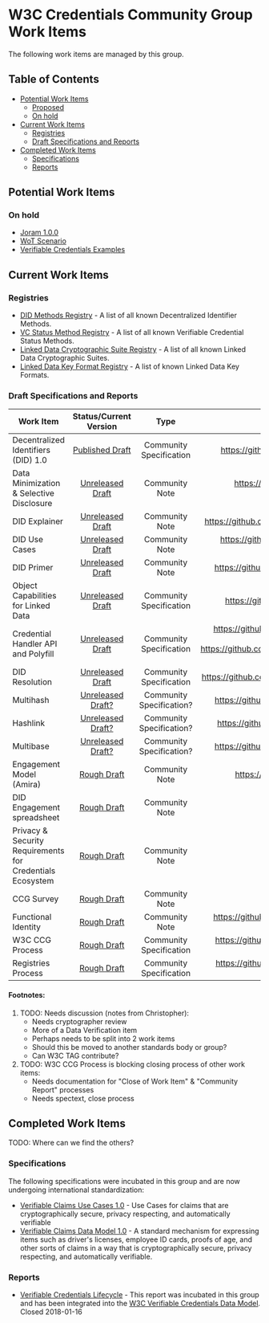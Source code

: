 # W3C Credentials Community Group Work Items

The following work items are managed by this group.

## Table of Contents

- [Potential Work Items](#potential-work-items)
  + [Proposed](#proposed)
  + [On hold](#on-hold)
- [Current Work Items](#current-work-items)
  + [Registries](#registries)
  + [Draft Specifications and Reports](#draft-specifications-and-reports)
- [Completed Work Items](#completed-work-items)
  + [Specifications](#specifications)
  + [Reports](#reports)

## Potential Work Items

### On hold
- [Joram 1.0.0](http://bit.ly/joram100)
- [WoT Scenario](https://github.com/WebOfTrustInfo/rebooting-the-web-of-trust-fall2017/blob/master/topics-and-advance-readings/RWOT-User-Story.md)
- [Verifiable Credentials Examples](https://github.com/w3c-ccg/vc-examples)

## Current Work Items 

### Registries

- [DID Methods Registry](https://w3c-ccg.github.io/did-method-registry) - A list of all known Decentralized Identifier Methods.
- [VC Status Method Registry](https://w3c-ccg.github.io/vc-status-registry) - A list of all known Verifiable Credential Status Methods.
- [Linked Data Cryptographic Suite Registry](https://w3c-ccg.github.io/ld-cryptosuite-registry/) - A list of all known Linked Data Cryptographic Suites.
- [Linked Data Key Format Registry](https://htmlpreview.github.io/?https://github.com/w3c-ccg/did-spec/blob/4eafb19e5c66b9d54e31d88460b89bdc00a07d80/ld-keys.html) - A list of known Linked Data Key Formats.

### Draft Specifications and Reports

| Work Item | Status/Current Version | Type | Github Repo |
| --------- |:-------------:|:-----:|-----:|
| Decentralized Identifiers (DID) 1.0 | [Published Draft](https://w3c-ccg.github.io/did-spec/) | Community Specification | https://github.com/w3c-ccg/did-spec |
| Data Minimization & Selective Disclosure | [Unreleased Draft](https://w3c-ccg.github.io/data-minimization/) | Community Note | https://github.com/w3c-ccg/data-minimization  |
| DID Explainer | [Unreleased Draft](https://docs.google.com/document/d/1JIWWs8YTWP83Hao5UXyrgpddYu9F0v8lGDUo0Usor10/edit) | Community Note |  https://github.com/w3c-ccg/did-explainer | 
| DID Use Cases | [Unreleased Draft](https://w3c-ccg.github.io/did-use-cases/) |  Community Note | https://github.com/w3c-ccg/did-use-cases |
| DID Primer | [Unreleased Draft](https://w3c-ccg.github.io/did-primer/) |  Community Note |  https://github.com/w3c-ccg/did-primer |
| Object Capabilities for Linked Data | [Unreleased Draft](https://w3c-ccg.github.io/ocap-ld/) | Community Specification | https://github.com/w3c-ccg/ocap-ld |
| Credential Handler API and Polyfill | [Unreleased Draft](https://w3c-ccg.github.io/credential-handler-api/) | Community Specification | https://github.com/w3c-ccg/credential-handler-api/ https://github.com/digitalbazaar/credential-handler-polyfill | 
| DID Resolution | [Unreleased Draft](https://w3c-ccg.github.io/did-resolution/) | Community Specification |  https://github.com/w3c-ccg/did-resolution | 
| Multihash | [Unreleased Draft?](https://w3c-dvcg.github.io/multihash/index.xml) | Community Specification? |  https://github.com/w3c-dvcg/multihash | 
| Hashlink | [Unreleased Draft?](https://w3c-dvcg.github.io/hashlink/) | Community Specification? | https://github.com/w3c-dvcg/hashlink/ |
| Multibase | [Unreleased Draft?](https://w3c-dvcg.github.io/multibase/) |  Community Specification? |  https://github.com/w3c-dvcg/multibase | 
| Engagement Model (Amira) | [Rough Draft](https://github.com/WebOfTrustInfo/rwot5-boston/blob/master/final-documents/amira.md) | Community Note | https://github.com/w3c-ccg/amira | 
| DID Engagement spreadsheet | [Rough Draft](https://docs.google.com/spreadsheets/d/1ZDHH1p4EBjxVqQJyO07gWOowhrsW2hrkRH2kgNzt0y0/edit#gid=1477995692) | Community Note  | None |
| Privacy & Security Requirements for Credentials Ecosystem | [Rough Draft](https://goo.gl/ZeyJUS) |  Community Note | None | 
| CCG Survey | [Rough Draft](https://docs.google.com/document/d/1s15wHQEALSAQ3JUUScGGii3re2mJxGcQgIeSk1nHh5U/edit?usp=sharing) |  Community Note |  None |
| Functional Identity | [Rough Draft](https://github.com/WebOfTrustInfo/rwot6-santabarbara/blob/master/topics-and-advance-readings/functional-identity-primer.md) |  Community Note |  https://github.com/w3c-ccg/functional-identity |
| W3C CCG Process | [Rough Draft](https://docs.google.com/document/d/1vj811aUbs8GwZUNo-LIFBHafsz4rZTSnRtPv7RQaqNc/edit#) | Community Specification | https://github.com/w3c-ccg/w3c-ccg-process | 
| Registries Process | [Rough Draft](https://lists.w3.org/Archives/Public/public-credentials/2017Dec/0020.html) | Community Specification | https://github.com/w3c-ccg/registries-process | 


<!-- | Digital Verification Specifications | [Index of specs](https://w3c-dvcg.github.io/) | https://github.com/w3c-dvcg | Community Specification | TODO | -->


#### Footnotes:

1. TODO: Needs discussion (notes from Christopher):
    - Needs cryptographer review
    - More of a Data Verification item
    - Perhaps needs to be split into 2 work items
    - Should this be moved to another standards body or group?
    - Can W3C TAG contribute?
2. TODO: W3C CCG Process is blocking closing process of other work items:
   - Needs documentation for "Close of Work Item" & "Community Report" processes
   - Needs spectext, close process

## Completed Work Items 

TODO: Where can we find the others?

### Specifications

The following specifications were incubated in this group and are now undergoing international standardization:

- [Verifiable Claims Use Cases 1.0](https://w3c.github.io/vc-use-cases/) - Use Cases for claims that are cryptographically secure, privacy respecting, and automatically verifiable
- [Verifiable Claims Data Model 1.0](https://w3c.github.io/vc-data-model/) - A standard mechanism for expressing items such as driver's licenses, employee ID cards, proofs of age, and other sorts of claims in a way that is cryptographically secure, privacy respecting, and automatically verifiable.

### Reports

- [Verifiable Credentials Lifecycle](https://goo.gl/pBKL08) - This report was incubated in this group and has been integrated into the [W3C Verifiable Credentials Data Model](https://w3c.github.io/vc-data-model/). Closed 2018-01-16

